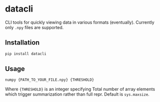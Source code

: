 # datacli
CLI tools for quickly viewing data in various formats (eventually). Currently only `.npy` files are supported.

## Installation
```bash
pip install datacli
```

## Usage
```bash
numpy {PATH_TO_YOUR_FILE.npy} {THRESHOLD}
```
Where `{THRESHOLD}` is an integer specifying Total number of array elements which trigger summarization rather than full repr. Default is `sys.maxsize`.
